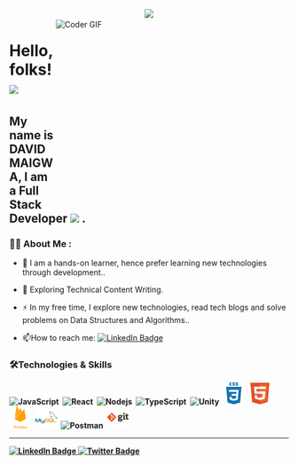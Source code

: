 <div id="header" align="center">
  <img src="https://media.giphy.com/media/nEQe5dDpke8DRD7rBk/giphy.gif" width="200"/>
</div>

<img align="right" src="https://user-images.githubusercontent.com/63905637/145709095-4f7e73cb-e52e-44fa-99a5-58a96ac4ff0c.gif" alt="Coder GIF" width="420" height="330">




# Hello, folks! <img src="https://raw.githubusercontent.com/MartinHeinz/MartinHeinz/master/wave.gif" width="30px">
My name is <b>DAVID MAIGWA</b>, I am a Full Stack Developer <img src="https://media.giphy.com/media/WUlplcMpOCEmTGBtBW/giphy.gif" width="30"> .
---

### :man_technologist: About Me :
- :telescope: I am a hands-on learner, hence prefer learning new technologies through development..

- :seedling: Exploring Technical Content Writing.

- :zap: In my free time, I explore new technologies, read tech blogs and solve problems on Data Structures and Algorithms..

- :mailbox:How to reach me: <a href="https://www.linkedin.com/in/david-maigwa-3b5391240//">
    <img src="https://img.shields.io/badge/LinkedIn-blue?style=for-the-badge&logo=linkedin&logoColor=white" alt="LinkedIn Badge"/>
  </a>




### :hammer_and_wrench:<b>Technologies & Skills<b>

<div>
  <img src="https://cdn.worldvectorlogo.com/logos/javascript-1.svg" title="JavaScript" alt="JavaScript" width="40" height="40"/>&nbsp;
  <img src="https://www.vectorlogo.zone/logos/reactjs/reactjs-ar21.svg" title="React" alt="React" width="40" height="40"/>&nbsp;
  <img src="https://www.vectorlogo.zone/logos/nodejs/nodejs-ar21.svg" title="Nodejs" alt="Nodejs" width="40" height="40"/>&nbsp;
  <img src="https://www.vectorlogo.zone/logos/typescriptlang/typescriptlang-icon.svg" title="TypeScript" alt="TypeScript" width="40" height="40"/>&nbsp;
  <img src="https://www.vectorlogo.zone/logos/unity3d/unity3d-ar21.svg" title="Unity" alt="Unity" width="40" height="40"/>&nbsp;
  <img src="https://github.com/devicons/devicon/blob/master/icons/css3/css3-plain-wordmark.svg"  title="CSS3" alt="CSS" width="40" height="40"/>&nbsp;
  <img src="https://github.com/devicons/devicon/blob/master/icons/html5/html5-original.svg" title="HTML5" alt="HTML" width="40" height="40"/>&nbsp;
  <img src="https://github.com/devicons/devicon/blob/master/icons/firebase/firebase-plain-wordmark.svg" title="Firebase" alt="Firebase" width="40" height="40"/>&nbsp;
  <img src="https://github.com/devicons/devicon/blob/master/icons/mysql/mysql-original-wordmark.svg" title="MySQL"  alt="MySQL" width="40" height="40"/>&nbsp;
  <img src="https://www.vectorlogo.zone/logos/getpostman/getpostman-ar21.svg" title="Postman" alt="Postman" width="40" height="40"/>&nbsp;
  <img src="https://github.com/devicons/devicon/blob/master/icons/git/git-original-wordmark.svg" title="Git" **alt="Git" width="40" height="40"/>
</div>

---




<div id="badges">
  <a href="https://www.linkedin.com/in/david-maigwa-3b5391240//">
    <img src="https://img.shields.io/badge/LinkedIn-blue?style=for-the-badge&logo=linkedin&logoColor=white" alt="LinkedIn Badge"/>
  </a>
  
  <a href="https://twitter.com/MaigwaDavid">
    <img src="https://img.shields.io/badge/Twitter-blue?style=for-the-badge&logo=twitter&logoColor=white" alt="Twitter Badge"/>
  </a>
